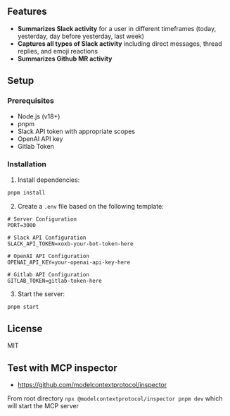 ## Features

- **Summarizes Slack activity** for a user in different timeframes (today, yesterday, day before yesterday, last week)
- **Captures all types of Slack activity** including direct messages, thread replies, and emoji reactions
- **Summarizes Github MR activity**

## Setup

### Prerequisites

- Node.js (v18+)
- pnpm
- Slack API token with appropriate scopes
- OpenAI API key
- Gitlab Token

### Installation

1. Install dependencies:

```bash
pnpm install
```

2. Create a `.env` file based on the following template:

```
# Server Configuration
PORT=3000

# Slack API Configuration
SLACK_API_TOKEN=xoxb-your-bot-token-here

# OpenAI API Configuration
OPENAI_API_KEY=your-openai-api-key-here

# Gitlab API Configuration
GITLAB_TOKEN=gitlab-token-here
```

3. Start the server:

```bash
pnpm start
```

## License

MIT

## Test with MCP inspector

- https://github.com/modelcontextprotocol/inspector

From root directory `npx @modelcontextprotocol/inspector pnpm dev` which will start the MCP server
